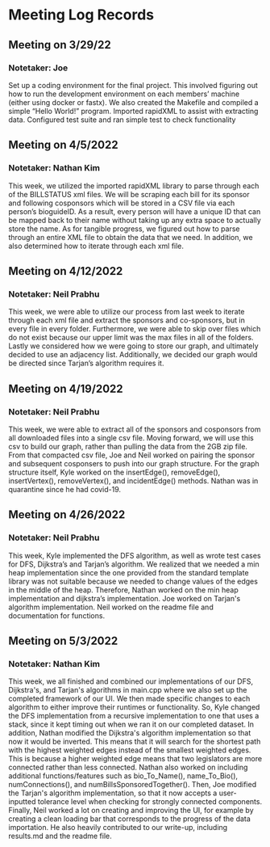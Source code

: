 # Meeting Log Records #

## Meeting on 3/29/22 ##
### Notetaker: Joe ###
Set up a coding environment for the final project. This involved figuring out how to run the development environment on each members’ machine (either using docker or fastx). We also created the Makefile and compiled a simple “Hello World!” program. Imported rapidXML to assist with extracting data. Configured test suite and ran simple test to check functionality

## Meeting on 4/5/2022 ##
### Notetaker: Nathan Kim ###
This week, we utilized the imported rapidXML library to parse through each of the BILLSTATUS xml files. We will be scraping each bill for its sponsor and following cosponsors which will be stored in a CSV file via each person’s bioguideID. As a result, every person will have a unique ID that can be mapped back to their name without taking up any extra space to actually store the name. As for tangible progress, we figured out how to parse through an entire XML file to obtain the data that we need. In addition, we also determined how to iterate through each xml file. 

## Meeting on 4/12/2022 ##
### Notetaker: Neil Prabhu ###
This week, we were able to utilize our process from last week to iterate through each xml file and extract the sponsors and co-sponsors, but in every file in every folder. Furthermore, we were able to skip over files which do not exist because our upper limit was the max files in all of the folders. Lastly we considered how we were going to store our graph, and ultimately decided to use an adjacency list. Additionally, we decided our graph would be directed since Tarjan’s algorithm requires it. 

## Meeting on 4/19/2022 ##
### Notetaker: Neil Prabhu ###
This week, we were able to extract all of the sponsors and cosponsors from all downloaded files into a single csv file. Moving forward, we will use this csv to build our graph, rather than pulling the data from the 2GB zip file. From that compacted csv file, Joe and Neil worked on pairing the sponsor and subsequent cosponsers to push into our graph structure. For the graph structure itself, Kyle worked on the insertEdge(), removeEdge(), insertVertex(), removeVertex(), and incidentEdge() methods. Nathan was in quarantine since he had covid-19.

## Meeting on 4/26/2022 ##
### Notetaker: Neil Prabhu ###
This week, Kyle implemented the DFS algorithm, as well as wrote test cases for DFS, Dijkstra’s and Tarjan’s algorithm. We realized that we needed a min heap implementation since the one provided from the standard template library was not suitable because we needed to change values of the edges in the middle of the heap. Therefore, Nathan worked on the min heap implementation and dijkstra’s implementation. Joe worked on Tarjan's algorithm implementation. Neil worked on the readme file and documentation for functions. 

## Meeting on 5/3/2022 ##
### Notetaker: Nathan Kim ###
This week, we all finished and combined our implementations of our DFS, Dijkstra's, and Tarjan's algorithms in main.cpp where we also set up the completed framework of our UI. We then made specific changes to each algorithm to either improve their runtimes or functionality. So, Kyle changed the DFS implementation from a recursive implementation to one that uses a stack, since it kept timing out when we ran it on our completed dataset. In addition, Nathan modified the Dijkstra's algorithm implementation so that now it would be inverted. This means that it will search for the shortest path with the highest weighted edges instead of the smallest weighted edges. This is because a higher weighted edge means that two legislators are more connected rather than less connected. Nathan also worked on including additional functions/features such as bio_To_Name(), name_To_Bio(), numConnections(), and numBillsSponsoredTogether(). Then, Joe modified the Tarjan's algorithm implementation, so that it now accepts a user-inputted tolerance level when checking for strongly connected components. Finally, Neil worked a lot on creating and improving the UI, for example by creating a clean loading bar that corresponds to the progress of the data importation.  He also heavily contributed to our write-up, including results.md and the readme file. 
